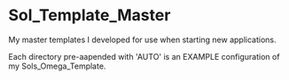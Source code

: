 # Sol_Template_Master
My master templates I developed for use when starting new applications.

Each directory pre-aapended with 'AUTO' is an EXAMPLE configuration of my Sols_Omega_Template.
